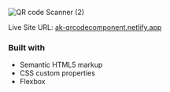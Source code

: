 ![QR code Scanner (2)](https://user-images.githubusercontent.com/59133290/235998506-975bb1ae-ae5d-4223-83f9-219099df6e07.png)


Live Site URL: [ak-qrcodecomponent.netlify.app
](https://ak-qrcodecomponent.netlify.app/)
### Built with

- Semantic HTML5 markup
- CSS custom properties
- Flexbox
